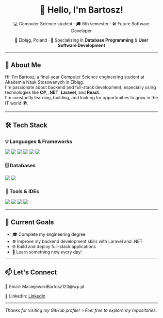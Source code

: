<h1 align="center">👋 Hello, I'm Bartosz!</h1>

<p align="center">
  💻 Computer Science student · 🎓 6th semester · 🛠️ Future Software Developer
</p>

<p align="center">
  📍 Elbląg, Poland · 🎯 Specializing in <strong>Database Programming</strong> & <strong>User Software Development</strong>
</p>

---

## 🚀 About Me

Hi! I'm Bartosz, a final-year Computer Science engineering student at Akademia Nauk Stosowanych in Elbląg.  
I'm passionate about backend and full-stack development, especially using technologies like **C#**, **.NET**, **Laravel**, and **React**.  
I'm constantly learning, building, and looking for opportunities to grow in the IT world 🌍.

---

## 🛠️ Tech Stack

### 💡 Languages & Frameworks  
<p>
  <img src="https://img.shields.io/badge/C%23-239120?style=for-the-badge&logo=c-sharp&logoColor=white" />
  <img src="https://img.shields.io/badge/.NET-512BD4?style=for-the-badge&logo=dotnet&logoColor=white" />
  <img src="https://img.shields.io/badge/React-61DAFB?style=for-the-badge&logo=react&logoColor=black" />
  <img src="https://img.shields.io/badge/Laravel-FF2D20?style=for-the-badge&logo=laravel&logoColor=white" />
  <img src="https://img.shields.io/badge/JavaScript-F7DF1E?style=for-the-badge&logo=javascript&logoColor=black" />
  <img src="https://img.shields.io/badge/PHP-777BB4?style=for-the-badge&logo=php&logoColor=white" />
</p>

### 🗄️ Databases  
<p>
  <img src="https://img.shields.io/badge/MySQL-4479A1?style=for-the-badge&logo=mysql&logoColor=white" />
  <img src="https://img.shields.io/badge/SQLite-003B57?style=for-the-badge&logo=sqlite&logoColor=white" />
</p>

### 🧰 Tools & IDEs  
<p>
  <img src="https://img.shields.io/badge/Visual Studio-5C2D91?style=for-the-badge&logo=visual-studio&logoColor=white" />
  <img src="https://img.shields.io/badge/VS Code-007ACC?style=for-the-badge&logo=visual-studio-code&logoColor=white" />
  <img src="https://img.shields.io/badge/XAMPP-FB7A24?style=for-the-badge&logo=xampp&logoColor=white" />
  <img src="https://img.shields.io/badge/Git-F05032?style=for-the-badge&logo=git&logoColor=white" />
</p>

---

## 🌱 Current Goals

- 🎓 Complete my engineering degree  
- ⚙️ Improve my backend development skills with Laravel and .NET  
- 🌐 Build and deploy full-stack applications  
- 🧠 Learn something new every day!

---


## 📫 Let's Connect

<p>
  📧 Email: MaciejewskiBartosz123@wp.pl
  
  🔗 LinkedIn: [LinkedIn](https://www.linkedin.com/in/bartosz-maciejewski-0b1041341/?locale=en_US)
</p>

---

_Thanks for visiting my GitHub profile! ⭐ Feel free to explore my repositories._
